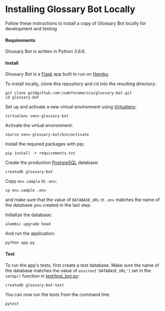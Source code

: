 # Installing Glossary Bot Locally

Follow these instructions to install a copy of Glossary Bot locally for development and testing.

#### Requirements

Glossary Bot is written in Python 3.6.6.

#### Install

Glossary Bot is a [Flask](http://flask.pocoo.org/) app built to run on [Heroku](https://heroku.com/).

To install locally, clone this repository and cd into the resulting directory:

```
git clone git@github.com:codeforamerica/glossary-bot.git
cd glossary-bot
```

Set up and activate a new virtual environment using [Virtualenv](https://github.com/codeforamerica/howto/blob/master/Python-Virtualenv.md):

```
virtualenv venv-glossary-bot
```

Activate the virtual environment:

```
source venv-glossary-bot/bin/activate
```

Install the required packages with pip:

```
pip install -r requirements.txt
```

Create the production [PostgreSQL](https://github.com/codeforamerica/howto/blob/master/PostgreSQL.md) database:

```
createdb glossary-bot
```

Copy `env.sample` to `.env`:

```
cp env.sample .env
```

and make sure that the value of `DATABASE_URL` in `.env` matches the name of the database you created in the last step.

Initialize the database:

```
alembic upgrade head
```

And run the application:

```
python app.py
```

#### Test

To run the app's tests, first create a test database. Make sure the name of the database matches the value of `environ['DATABASE_URL']` set in the `setUp()` function in [test/test_bot.py](https://github.com/codeforamerica/glossary-bot/blob/master/tests/test_bot.py):

```
createdb glossary-bot-test
```

You can now run the tests from the command line:

```
pytest
```
